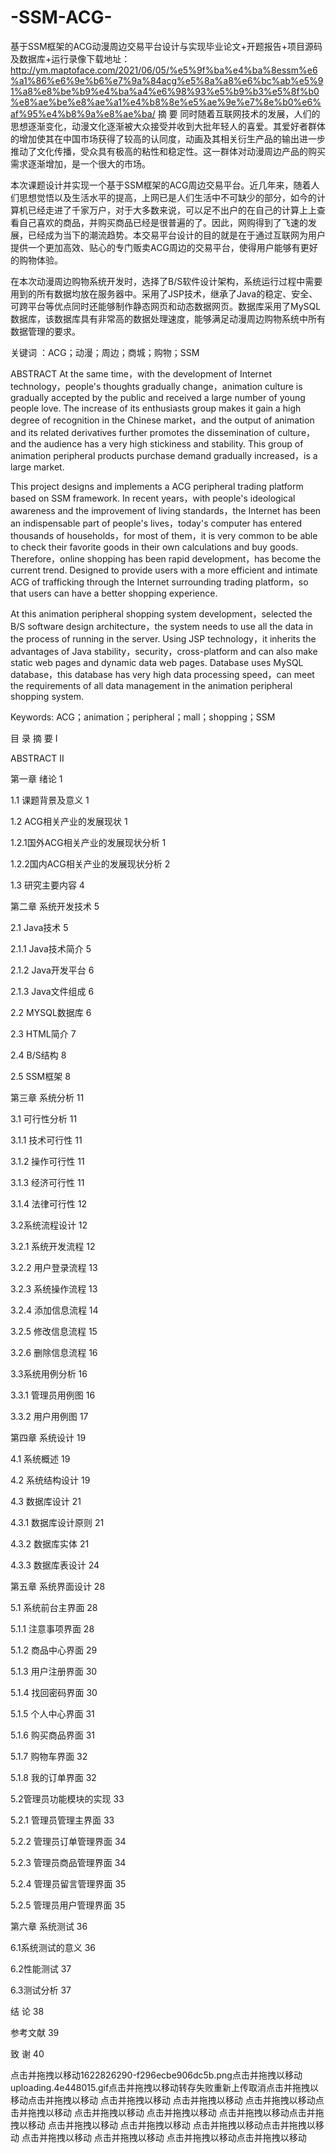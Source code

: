 # -SSM-ACG-
基于SSM框架的ACG动漫周边交易平台设计与实现毕业论文+开题报告+项目源码及数据库+运行录像
​
下载地址： http://ym.maptoface.com/2021/06/05/%e5%9f%ba%e4%ba%8essm%e6%a1%86%e6%9e%b6%e7%9a%84acg%e5%8a%a8%e6%bc%ab%e5%91%a8%e8%be%b9%e4%ba%a4%e6%98%93%e5%b9%b3%e5%8f%b0%e8%ae%be%e8%ae%a1%e4%b8%8e%e5%ae%9e%e7%8e%b0%e6%af%95%e4%b8%9a%e8%ae%ba/
摘 要
同时随着互联网技术的发展，人们的思想逐渐变化，动漫文化逐渐被大众接受并收到大批年轻人的喜爱。其爱好者群体的增加使其在中国市场获得了较高的认同度，动画及其相关衍生产品的输出进一步推动了文化传播，受众具有极高的粘性和稳定性。这一群体对动漫周边产品的购买需求逐渐增加，是一个很大的市场。

本次课题设计并实现一个基于SSM框架的ACG周边交易平台。近几年来，随着人们思想觉悟以及生活水平的提高，上网已是人们生活中不可缺少的部分，如今的计算机已经走进了千家万户，对于大多数来说，可以足不出户的在自己的计算上上查看自己喜欢的商品，并购买商品已经是很普遍的了。因此，网购得到了飞速的发展，已经成为当下的潮流趋势。本交易平台设计的目的就是在于通过互联网为用户提供一个更加高效、贴心的专门贩卖ACG周边的交易平台，使得用户能够有更好的购物体验。

在本次动漫周边购物系统开发时，选择了B/S软件设计架构，系统运行过程中需要用到的所有数据均放在服务器中。采用了JSP技术，继承了Java的稳定、安全、可跨平台等优点同时还能够制作静态网页和动态数据网页。数据库采用了MySQL数据库，该数据库具有非常高的数据处理速度，能够满足动漫周边购物系统中所有数据管理的要求。

关键词 ：ACG；动漫；周边；商城；购物；SSM

ABSTRACT
At the same time，with the development of Internet technology，people's thoughts gradually change，animation culture is gradually accepted by the public and received a large number of young people love. The increase of its enthusiasts group makes it gain a high degree of recognition in the Chinese market，and the output of animation and its related derivatives further promotes the dissemination of culture，and the audience has a very high stickiness and stability. This group of animation peripheral products purchase demand gradually increased，is a large market.

This project designs and implements a ACG peripheral trading platform based on SSM framework. In recent years，with people's ideological awareness and the improvement of living standards，the Internet has been an indispensable part of people's lives，today's computer has entered thousands of households，for most of them，it is very common to be able to check their favorite goods in their own calculations and buy goods. Therefore，online shopping has been rapid development，has become the current trend. Designed to provide users with a more efficient and intimate ACG of trafficking through the Internet surrounding trading platform，so that users can have a better shopping experience.

At this animation peripheral shopping system development，selected the B/S software design architecture，the system needs to use all the data in the process of running in the server. Using JSP technology，it inherits the advantages of Java stability，security，cross-platform and can also make static web pages and dynamic data web pages. Database uses MySQL database，this database has very high data processing speed，can meet the requirements of all data management in the animation peripheral shopping system.

Keywords: ACG；animation；peripheral；mall；shopping；SSM

目 录
摘 要 I

ABSTRACT II

第一章 绪论 1

1.1 课题背景及意义 1

1.2 ACG相关产业的发展现状 1

1.2.1国外ACG相关产业的发展现状分析 1

1.2.2国内ACG相关产业的发展现状分析 2

1.3 研究主要内容 4

第二章 系统开发技术 5

2.1 Java技术 5

2.1.1 Java技术简介 5

2.1.2 Java开发平台 6

2.1.3 Java文件组成 6

2.2 MYSQL数据库 6

2.3 HTML简介 7

2.4 B/S结构 8

2.5 SSM框架 8

第三章 系统分析 11

3.1 可行性分析 11

3.1.1 技术可行性 11

3.1.2 操作可行性 11

3.1.3 经济可行性 11

3.1.4 法律可行性 12

3.2系统流程设计 12

3.2.1 系统开发流程 12

3.2.2 用户登录流程 13

3.2.3 系统操作流程 13

3.2.4 添加信息流程 14

3.2.5 修改信息流程 15

3.2.6 删除信息流程 16

3.3系统用例分析 16

3.3.1 管理员用例图 16

3.3.2 用户用例图 17

第四章 系统设计 19

4.1 系统概述 19

4.2 系统结构设计 19

4.3 数据库设计 21

4.3.1 数据库设计原则 21

4.3.2 数据库实体 21

4.3.3 数据库表设计 24

第五章 系统界面设计 28

5.1 系统前台主界面 28

5.1.1 注意事项界面 28

5.1.2 商品中心界面 29

5.1.3 用户注册界面 30

5.1.4 找回密码界面 30

5.1.5 个人中心界面 31

5.1.6 购买商品界面 31

5.1.7 购物车界面 32

5.1.8 我的订单界面 32

5.2管理员功能模块的实现 33

5.2.1 管理员管理主界面 33

5.2.2 管理员订单管理界面 34

5.2.3 管理员商品管理界面 34

5.2.4 管理员留言管理界面 35

5.2.5 管理员用户管理界面 35

第六章 系统测试 36

6.1系统测试的意义 36

6.2性能测试 37

6.3测试分析 37

结 论 38

参考文献 39

致 谢 40

点击并拖拽以移动​ 1622826290-f296ecbe906dc5b.png点击并拖拽以移动​uploading.4e448015.gif点击并拖拽以移动​转存失败重新上传取消点击并拖拽以移动​ 点击并拖拽以移动​ 点击并拖拽以移动​ 点击并拖拽以移动​ 点击并拖拽以移动​ 点击并拖拽以移动​ 点击并拖拽以移动​ 点击并拖拽以移动​ 点击并拖拽以移动​ 点击并拖拽以移动​ 点击并拖拽以移动​ 点击并拖拽以移动​ 点击并拖拽以移动​ 点击并拖拽以移动​ 点击并拖拽以移动​ 点击并拖拽以移动​ 点击并拖拽以移动​ 点击并拖拽以移动​

​
